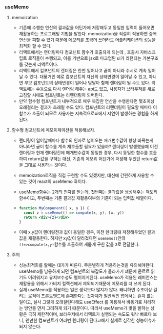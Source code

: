 ### useMemo

1. memoization

   * 기존에 수행한 연산의 결과값을 어딘가에 저장해두고 동일한 입력이 들어오면 재활용하는 프로그래밍 기법을 말한다. memoization을 적절히 적용하면 중복 연산을 피할 수 있기 때문에 메모리를 조금더 쓰더라도 어플리케이션의 성능을 최적화 할 수 있다. 
   * 리액트에서는 랜더링마다 컴포넌트 함수가 호출되게 되는데 , 호출시 자바스크립트 로직들이 수행되고, 이를 기반으로 jsx로 마크업된 ui가 리턴되는 기본구조를 갖는게 리액트이다. 
   * 리액트에서 컴포넌트의 렌더링은 한번 일어나고 끝이 아니라 수시로 계속 일어날 수 있다. 대푲거인 예로 컴포넌트의 자신의 상태변경이 일어날 수 있고, 아니면 부모 컴포넌트의 상태변경이 일어나 덩달아 함께 렌더링이 될 수도 있다. 리액트에는 수동으로 다시 렌더링 해주는 api도 있고, 사용자가 브라우저를 새로고침할 시에도 컴포넌트는 리렌더링이 되버린다. 
   * 만약 함수형 컴포넌트가 내부적으로 매우 복잡한 연산을 수행한다면 몇초이상 오래걸리는 결과가 초래될 수도 있다. 컴포넌트의 리랜더링이 필요할 때마다 이함수가 호출이 되므로 사용자는 지속적으로ui에서 지연이 발생하는 경험을 하게 된다. 

2. 함수형 컴포넌트에 메모이제이션을 적용해보자.

   * 렌더링이 일어날때마다 함수의 인자로 넘어오는 매개변수값이 항상 바뀌는게 아니라면 굳이 함수를 계속 재호출할 필요가 있을까? 렌더링이 발생했을때 이전 렌더링과 현재 렌더링간에 매개변수값이 동일한 경우, 다시 동일한 함수를 호출하여 return값을 구하는 대신, 기존의 메모리 어딘가에 저장해 두었던 return값을 그대로 사용하는 것이다. 

   * memoization로직을 직접 구현할 수도 있겠지만, 대신에 간편하게 사용할 수 있는 것이 react의 useMemo 훅이다. 

   * useMemo함수는 2개의 인자를 받는데, 첫번째는 결과값을 생성해주는 팩토리 함수이고, 두번쨰는 기존 결과값 재활용여부의 기준이 되는 입력값 배열이다. 

   * ```jsx
     function MyComponent({ x, y }) {
       const z = useMemo(() => compute(x, y), [x, y])
       return <div>{z}</div>
     }
     ```

   * 이때 x,y값이 렌더링전과 값이 동일한 경우, 이전 렌더링떄 저장해두었던 결과값을 재활용한다. 하지만 xy값이 달라졌다면 `usememo()`안의` ()=>compute(x,y)`함수를 호출하여 새롭게 구한 값을 z로 전달한다. 

3. 주의 
   * 성능최적화를 할때는 대가가 따른다. 무분별하게 적용하는것을 유의해야한다. useMemo를 남용하게 되면 컴포넌트의 복잡도가 올라가기 떄문에 콛르르 읽기도 어려워지고 유지보수성도 떨어지게된다. useMemo가 적용된 레퍼런스는 재활용을 위해서 가비지 컬렉션에서 제외되기때문에 메모리를 더 쓰게 된다. 
   * 실제 useMemo를 적용하는 일은 생각보다 많지가 않다. 왜냐하면 수초이상 걸리는 로직이 프론트엔드에 존재한다는 것자체가 일반적인 앱에서는 흔치 않는 일이고, 설사 그렇게 오래걸린다해도 useEffect 를 이용해서 비동기로 처리하는 방안을 먼저 고려하게 되기 떄문이다. 따라서 useMemo가 빛을 발하는 상황은 극히 제한적이며, 브라우저에서 리액트가 실행되는 속도도 워낙 빠르다 보니, 왠만한 컴포넌트가 여러번 렌더링이 된다고해서 실제로 심각한 성능이슈가 되지 않는다. 
